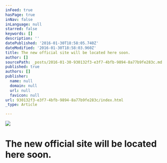 ```yaml
---
inFeed: true
hasPage: true
inNav: false
inLanguage: null
starred: false
keywords: []
description: ''
datePublished: '2016-01-30T18:58:05.740Z'
dateModified: '2016-01-30T18:58:03.960Z'
title: The new official site will be located here soon.
author: []
sourcePath: _posts/2016-01-30-930132f3-e3f7-4bfb-9894-8a77b9fe283c.md
published: true
authors: []
publisher:
  name: null
  domain: null
  url: null
  favicon: null
url: 930132f3-e3f7-4bfb-9894-8a77b9fe283c/index.html
_type: Article

---
```

![](https://s3-us-west-2.amazonaws.com/the-grid-img/p/dab105ab73bfb3059133d4e09118ba494c3ac7e7.jpg)

# The new official site will be located here soon.